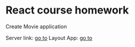 <h1>React course homework</h1>
<p>
Create Movie application
</p>
Server link: <a href="https://github.com/VarvaraZadnepriak/MoviesAPI.ReactJS">go to</a>
Layout App: <a href="https://projects.invisionapp.com/share/F9VXQ7IMZGY#/screens/406802250">go to</a>
